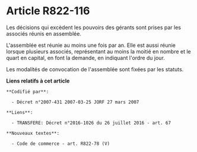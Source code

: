 # Article R822-116

Les décisions qui excèdent les pouvoirs des gérants sont prises par les associés réunis en assemblée.

L'assemblée est réunie au moins une fois par an. Elle est aussi réunie lorsque plusieurs associés, représentant au moins la
moitié en nombre et le quart en capital, en font la demande, en indiquant l'ordre du jour.

Les modalités de convocation de l'assemblée sont fixées par les statuts.

**Liens relatifs à cet article**

	**Codifié par**:

	  - Décret n°2007-431 2007-03-25 JORF 27 mars 2007

	**Liens**:

	  - TRANSFERE: Décret n°2016-1026 du 26 juillet 2016 - art. 67

	**Nouveaux textes**:

	  - Code de commerce - art. R822-78 (V)

